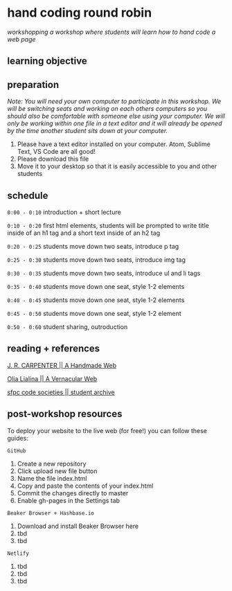 # hand coding round robin
*workshopping a workshop where students will learn how to hand code a web page*

## learning objective

## preparation
_Note: You will need your own computer to participate in this workshop. We will be switching seats and working on each others computers so you should also be comfortable with someone else using your computer. We will only be working within one file in a text editor and it will already be opened by the time another student sits down at your computer._

1. Please have a text editor installed on your computer. Atom, Sublime Text, VS Code are all good!
2. Please download this file
3. Move it to your desktop so that it is easily accessible to you and other students

## schedule
`0:00 - 0:10` 
introduction + short lecture

`0:10 - 0:20` 
first html elements, students will be prompted to write title inside of an h1 tag and a short text inside of an h2 tag
  
`0:20 - 0:25` 
students move down two seats, introduce p tag
  
`0:25 - 0:30` 
students move down two seats, introduce img tag
  
`0:30 - 0:35` 
students move down two seats, introduce ul and li tags 
  
`0:35 - 0:40` 
students move down one seat, style 1-2 elements
  
`0:40 - 0:45` 
students move down one seat, style 1-2 elements
  
`0:45 - 0:50` 
students move down one seat, style 1-2 element
  
`0:50 - 0:60` 
student sharing, outroduction

## reading + references

[J. R. CARPENTER || A Handmade Web](http://veryinteractive.net/content/2-library/50-a-handmade-web/carpenter-a-handmade-web.pdf)

[Olia Lialina || A Vernacular Web](http://art.teleportacia.org/observation/vernacular/welcome/)

[sfpc code societies || student archive](http://sfpc.io/codesocieties_students)

## post-workshop resources

To deploy your website to the live web (for free!) you can follow these guides:

`GitHub`
1. Create a new repository
2. Click upload new file button
3. Name the file index.html
4. Copy and paste the contents of your index.html
5. Commit the changes directly to master
6. Enable gh-pages in the Settings tab

`Beaker Browser + Hashbase.io`
1. Download and install Beaker Browser here
2. tbd
3. tbd

`Netlify`
1. tbd
2. tbd
3. tbd
